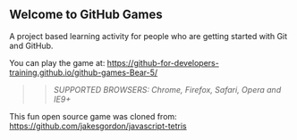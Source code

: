 ## Welcome to GitHub Games

A project based learning activity for people who are getting started with Git and GitHub.

You can play the game at: https://github-for-developers-training.github.io/github-games-Bear-5/

>> _*SUPPORTED BROWSERS*: Chrome, Firefox, Safari, Opera and IE9+_

This fun open source game was cloned from: https://github.com/jakesgordon/javascript-tetris
